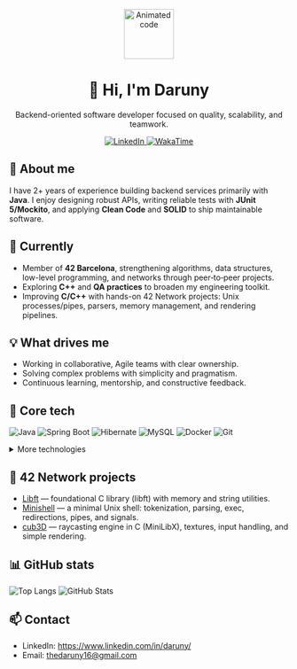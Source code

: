 <div id="header" align="center">
  <img src="https://media.giphy.com/media/v1.Y2lkPTc5MGI3NjExaXdqaDA2cm0ybXB1NDVka2EzOXdzZjl5MDRsazByaXVyYmtxbDhqdCZlcD12MV9pbnRlcm5hbF9naWZfYnlfaWQmY3Q9cw/WIQ0N0OUvei1OW1h9Z/giphy.gif" width="90" alt="Animated code" />
  <br>
  <h1>👋 Hi, I'm Daruny</h1>
  <p>Backend-oriented software developer focused on quality, scalability, and teamwork.</p>
</div>

<div id="badges" align="center">
  <a href="https://www.linkedin.com/in/daruny/">
    <img src="https://img.shields.io/badge/LinkedIn-0A66C2?style=for-the-badge&logo=linkedin&logoColor=white" alt="LinkedIn"/>
  </a>
  <a href="https://wakatime.com/@018d7050-d792-45fd-b560-fc782c888720">
    <img src="https://wakatime.com/badge/user/018d7050-d792-45fd-b560-fc782c888720.svg" alt="WakaTime"/>
  </a>
</div>

## 🚀 About me

I have 2+ years of experience building backend services primarily with **Java**. I enjoy designing robust APIs, writing reliable tests with **JUnit 5/Mockito**, and applying **Clean Code** and **SOLID** to ship maintainable software.

## 🔭 Currently

- Member of **42 Barcelona**, strengthening algorithms, data structures, low-level programming, and networks through peer‑to‑peer projects.
- Exploring **C++** and **QA practices** to broaden my engineering toolkit.
 - Improving **C/C++** with hands-on 42 Network projects: Unix processes/pipes, parsers, memory management, and rendering pipelines.

## 💡 What drives me

- Working in collaborative, Agile teams with clear ownership.
- Solving complex problems with simplicity and pragmatism.
- Continuous learning, mentorship, and constructive feedback.

## 🧰 Core tech

![Java](https://img.shields.io/badge/Java-ED8B00?style=for-the-badge&logo=openjdk&logoColor=white)
![Spring Boot](https://img.shields.io/badge/Spring%20Boot-6DB33F?style=for-the-badge&logo=spring&logoColor=white)
![Hibernate](https://img.shields.io/badge/Hibernate-59666C?style=for-the-badge&logo=hibernate&logoColor=white)
![MySQL](https://img.shields.io/badge/MySQL-0F5298?style=for-the-badge&logo=mysql&logoColor=white)
![Docker](https://img.shields.io/badge/Docker-2496ED?style=for-the-badge&logo=docker&logoColor=white)
![Git](https://img.shields.io/badge/Git-F05032?style=for-the-badge&logo=git&logoColor=white)

<details>
  <summary>More technologies</summary>

#### Languages
![C](https://img.shields.io/badge/C-00599C?style=for-the-badge&logo=c&logoColor=white)
![C++](https://img.shields.io/badge/C++-00599C?style=for-the-badge&logo=c%2B%2B&logoColor=white)

#### Backend
![Node.js](https://img.shields.io/badge/Node.js-43853D?style=for-the-badge&logo=node.js&logoColor=white)
![Express.js](https://img.shields.io/badge/Express.js-404D59?style=for-the-badge)

#### Testing, Debugging & Build
![JUnit 5](https://img.shields.io/badge/JUnit%205-25A162?style=for-the-badge&logo=junit5&logoColor=white)
![GDB](https://img.shields.io/badge/GDB-000000?style=for-the-badge&logo=gnu&logoColor=white)
![Valgrind](https://img.shields.io/badge/Valgrind-1F9E2C?style=for-the-badge&logo=valgrind&logoColor=white)
![CMake](https://img.shields.io/badge/CMake-064F8C?style=for-the-badge&logo=cmake&logoColor=white)

#### Databases
![Oracle](https://img.shields.io/badge/Oracle-F80000?style=for-the-badge&logo=oracle&logoColor=white)
![MongoDB](https://img.shields.io/badge/MongoDB-4EA94B?style=for-the-badge&logo=mongodb&logoColor=white)
![SQLite](https://img.shields.io/badge/SQLite-07405E?style=for-the-badge&logo=sqlite&logoColor=white)

#### IDEs / Editors
![IntelliJ IDEA](https://img.shields.io/badge/IntelliJ%20IDEA-000000?style=for-the-badge&logo=intellij-idea&logoColor=white)
![VS Code](https://img.shields.io/badge/VS%20Code-007ACC?style=for-the-badge&logo=visual-studio-code&logoColor=white)
![Eclipse](https://img.shields.io/badge/Eclipse-2C2255?style=for-the-badge&logo=eclipse&logoColor=white)
![CLion](https://img.shields.io/badge/CLion-000000?style=for-the-badge&logo=clion&logoColor=white)
![Vim](https://img.shields.io/badge/Vim-019733?style=for-the-badge&logo=vim&logoColor=white)

#### Frontend
![HTML5](https://img.shields.io/badge/HTML5-E34F26?style=for-the-badge&logo=html5&logoColor=white)
![CSS3](https://img.shields.io/badge/CSS3-1572B6?style=for-the-badge&logo=css3&logoColor=white)
![JavaScript](https://img.shields.io/badge/JavaScript-F7DF1E?style=for-the-badge&logo=javascript&logoColor=black)

#### Development Tools
![Bash](https://img.shields.io/badge/Bash-4EAA25?style=for-the-badge&logo=gnubash&logoColor=white)

#### Cloud
![AWS](https://img.shields.io/badge/AWS-FF9900?style=for-the-badge&logo=amazon-aws&logoColor=white)

#### Operating Systems & Virtualization
![Linux](https://img.shields.io/badge/Linux-FCC624?style=for-the-badge&logo=linux&logoColor=black)
![Windows](https://img.shields.io/badge/Windows-0078D6?style=for-the-badge&logo=windows&logoColor=white)
![macOS](https://img.shields.io/badge/macOS-000000?style=for-the-badge&logo=apple&logoColor=white)
![Android](https://img.shields.io/badge/Android-3DDC84?style=for-the-badge&logo=android&logoColor=white)
![Pop!_OS](https://img.shields.io/badge/Pop!_OS-48B9C7?style=for-the-badge&logo=Pop!_OS&logoColor=white)
![Debian](https://img.shields.io/badge/Debian-A81D33?style=for-the-badge&logo=debian&logoColor=white)
![VirtualBox](https://img.shields.io/badge/VirtualBox-183A61?style=for-the-badge&logo=virtualbox&logoColor=white)
![KVM](https://img.shields.io/badge/KVM-FF6600?style=for-the-badge&logo=kvm&logoColor=white)

</details>

## 🧭 42 Network projects

- [Libft](https://github.com/Daruuu/Libft_project) — foundational C library (libft) with memory and string utilities.
- [Minishell](https://github.com/Daruuu/minishell) — a minimal Unix shell: tokenization, parsing, exec, redirections, pipes, and signals.
- [cub3D](https://github.com/Daruuu/cub3D) — raycasting engine in C (MiniLibX), textures, input handling, and simple rendering.

[//]: # (## 📌 Featured projects)

[//]: # ([![Readme Card]&#40;https://github-readme-stats.vercel.app/api/pin/?username=Daruuu&repo=Libft_project&theme=transparent&hide_border=true&#41;]&#40;https://github.com/Daruuu/Libft_project&#41;)
[//]: # ([![Readme Card]&#40;https://github-readme-stats.vercel.app/api/pin/?username=Daruuu&repo=ProjectFullstack&theme=transparent&hide_border=true&#41;]&#40;https://github.com/Daruuu/ProjectFullstack&#41;)

## 📊 GitHub stats

![Top Langs](https://github-readme-stats.vercel.app/api/top-langs/?username=Daruuu&layout=compact&langs_count=6&hide=css&theme=transparent&hide_border=true)
![GitHub Stats](https://github-readme-stats.vercel.app/api?username=Daruuu&show_icons=true&theme=transparent&hide_border=true&hide=contribs,stars)

## 📫 Contact

- LinkedIn: https://www.linkedin.com/in/daruny/
- Email: thedaruny16@gmail.com


